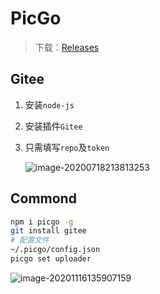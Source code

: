 <!-- 
title: PicGo
sort: 
--> 
# PicGo

> 下载：[Releases](https://github.com/Molunerfinn/picgo/releases)

## Gitee

1. 安装`node-js`

2. 安装插件`Gitee`

3. 只需填写`repo`及`token`

   ![image-20200718213813253](https://gitee.com/nmdfzf404/Image-hosting/raw/master/20200718213813.png)

## Commond

```bash
npm i picgo -g
git install gitee
# 配置文件
~/.picgo/config.json
picgo set uploader
```

![image-20201116135907159](https://gitee.com//nmdfzf404/Image-hosting/raw/master/2020//mxNYUJSRiB3PeVG.png)